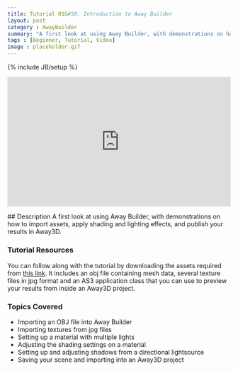 ```yaml
---
title: Tutorial 01&#58; Introduction to Away Builder
layout: post
category : AwayBuilder
summary: "A first look at using Away Builder, with demonstrations on how to import assets, apply shading and lighting effects, and publish your results in Away3D"
tags : [Beginner, Tutorial, Video]
image : placeholder.gif
---
```

{% include JB/setup %}

<div class="row">
	<div class="span10" style="position: relative;padding-bottom: 58%;display: block;">
		<iframe style="position: absolute;margin: 0;" src="http://player.vimeo.com/video/69931614?title=0&amp;byline=0&amp;portrait=0" width="100%" height="100%" frameborder="0" webkitAllowFullScreen="true" mozallowfullscreen="true" allowFullScreen="true"> </iframe>
	</div>
</div>
<p></p>
## Description
A first look at using Away Builder, with demonstrations on how to import assets, apply shading and lighting effects, and publish your results in Away3D. 

### Tutorial Resources

You can follow along with the tutorial by downloading the assets required from [this link](/awaybuilder/tutorial-01/AwayBuilderTutorial01_SampleFiles.zip). It includes an obj file containing mesh data, several texture files in jpg format and an AS3 application class that you can use to preview your results from inside an Away3D project.

### Topics Covered

- Importing an OBJ file into Away Builder
- Importing textures from jpg files
- Setting up a material with multiple lights
- Adjusting the shading settings on a material
- Setting up and adjusting shadows from a directional lightsource
- Saving your scene and importing into an Away3D project